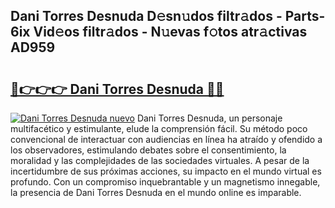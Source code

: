 ## Dani Torres Desnuda D𝚎sn𝚞dos filtr𝚊dos - Parts-6ix Vid𝚎os filtr𝚊dos - N𝚞evas f𝚘tos atr𝚊ctivas AD959

# <h2><a href="http://mb1uel.tromn.icu/?c=Dani+Torres+Desnuda">🔗👉👉👉 Dani Torres Desnuda 🔗🔗</a></h2>

[![Dani Torres Desnuda nuevo](https://i.imgur.com/pEAQMta.gif)](http://mb1uel.tromn.icu/?c=Dani+Torres+Desnuda)
Dani Torres Desnuda, un personaje multifacético y estimulante, elude la comprensión fácil. Su método poco convencional de interactuar con audiencias en línea ha atraído y ofendido a los observadores, estimulando debates sobre el consentimiento, la moralidad y las complejidades de las sociedades virtuales. A pesar de la incertidumbre de sus próximas acciones, su impacto en el mundo virtual es profundo. Con un compromiso inquebrantable y un magnetismo innegable, la presencia de Dani Torres Desnuda en el mundo online es imparable.
